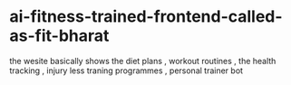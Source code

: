 # ai-fitness-trained-frontend-called-as-fit-bharat
the wesite basically shows the diet plans , workout routines , the health tracking , injury less traning programmes , personal trainer bot 
